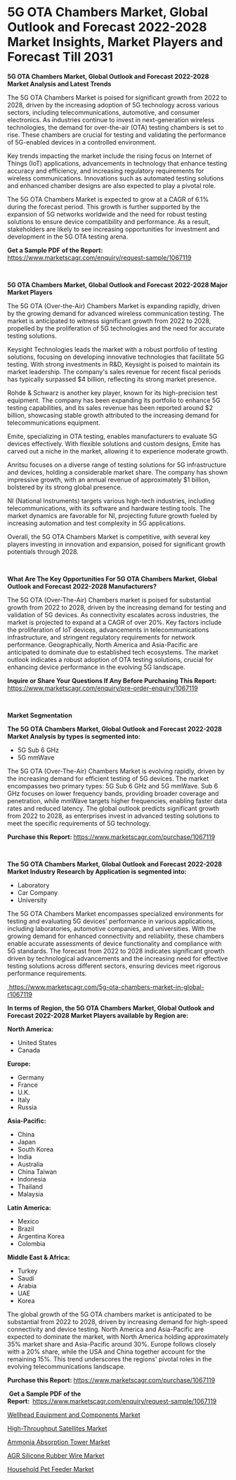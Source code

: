 <p><h1>5G OTA Chambers Market, Global Outlook and Forecast 2022-2028 Market Insights, Market Players and Forecast Till 2031</h1></p><p><strong>5G OTA Chambers Market, Global Outlook and Forecast 2022-2028 Market Analysis and Latest Trends</strong></p>
<p><p>The 5G OTA Chambers Market is poised for significant growth from 2022 to 2028, driven by the increasing adoption of 5G technology across various sectors, including telecommunications, automotive, and consumer electronics. As industries continue to invest in next-generation wireless technologies, the demand for over-the-air (OTA) testing chambers is set to rise. These chambers are crucial for testing and validating the performance of 5G-enabled devices in a controlled environment.</p><p>Key trends impacting the market include the rising focus on Internet of Things (IoT) applications, advancements in technology that enhance testing accuracy and efficiency, and increasing regulatory requirements for wireless communications. Innovations such as automated testing solutions and enhanced chamber designs are also expected to play a pivotal role.</p><p>The 5G OTA Chambers Market is expected to grow at a CAGR of 6.1% during the forecast period. This growth is further supported by the expansion of 5G networks worldwide and the need for robust testing solutions to ensure device compatibility and performance. As a result, stakeholders are likely to see increasing opportunities for investment and development in the 5G OTA testing arena.</p></p>
<p><strong>Get a Sample PDF of the Report:&nbsp;</strong> <a href="https://www.marketscagr.com/enquiry/request-sample/1067119?utm_campaign=1267&utm_medium=2&utm_source=Github&utm_content=ia&utm_term=11102024&utm_id=5g-ota-chambers-market-global-outlook-and-forecast-2022-2028">https://www.marketscagr.com/enquiry/request-sample/1067119</a></p>
<p>&nbsp;</p>
<p><strong>5G OTA Chambers Market, Global Outlook and Forecast 2022-2028 Major Market Players</strong></p>
<p><p>The 5G OTA (Over-the-Air) Chambers Market is expanding rapidly, driven by the growing demand for advanced wireless communication testing. The market is anticipated to witness significant growth from 2022 to 2028, propelled by the proliferation of 5G technologies and the need for accurate testing solutions.</p><p>Keysight Technologies leads the market with a robust portfolio of testing solutions, focusing on developing innovative technologies that facilitate 5G testing. With strong investments in R&D, Keysight is poised to maintain its market leadership. The company's sales revenue for recent fiscal periods has typically surpassed $4 billion, reflecting its strong market presence.</p><p>Rohde & Schwarz is another key player, known for its high-precision test equipment. The company has been expanding its portfolio to enhance 5G testing capabilities, and its sales revenue has been reported around $2 billion, showcasing stable growth attributed to the increasing demand for telecommunications equipment.</p><p>Emite, specializing in OTA testing, enables manufacturers to evaluate 5G devices effectively. With flexible solutions and custom designs, Emite has carved out a niche in the market, allowing it to experience moderate growth.</p><p>Anritsu focuses on a diverse range of testing solutions for 5G infrastructure and devices, holding a considerable market share. The company has shown impressive growth, with an annual revenue of approximately $1 billion, bolstered by its strong global presence.</p><p>NI (National Instruments) targets various high-tech industries, including telecommunications, with its software and hardware testing tools. The market dynamics are favorable for NI, projecting future growth fueled by increasing automation and test complexity in 5G applications.</p><p>Overall, the 5G OTA Chambers Market is competitive, with several key players investing in innovation and expansion, poised for significant growth potentials through 2028.</p></p>
<p>&nbsp;</p>
<p><strong>What Are The Key Opportunities For 5G OTA Chambers Market, Global Outlook and Forecast 2022-2028 Manufacturers?</strong></p>
<p><p>The 5G OTA (Over-The-Air) Chambers market is poised for substantial growth from 2022 to 2028, driven by the increasing demand for testing and validation of 5G devices. As connectivity escalates across industries, the market is projected to expand at a CAGR of over 20%. Key factors include the proliferation of IoT devices, advancements in telecommunications infrastructure, and stringent regulatory requirements for network performance. Geographically, North America and Asia-Pacific are anticipated to dominate due to established tech ecosystems. The market outlook indicates a robust adoption of OTA testing solutions, crucial for enhancing device performance in the evolving 5G landscape.</p></p>
<p><strong>Inquire or Share Your Questions If Any Before Purchasing This Report:</strong> <a href="https://www.marketscagr.com/enquiry/pre-order-enquiry/1067119?utm_campaign=1267&utm_medium=2&utm_source=Github&utm_content=ia&utm_term=11102024&utm_id=5g-ota-chambers-market-global-outlook-and-forecast-2022-2028">https://www.marketscagr.com/enquiry/pre-order-enquiry/1067119</a></p>
<p>&nbsp;</p>
<p><strong>Market Segmentation</strong></p>
<p><strong>The 5G OTA Chambers Market, Global Outlook and Forecast 2022-2028 Market Analysis by types is segmented into:</strong></p>
<p><ul><li>5G Sub 6 GHz</li><li>5G mmWave</li></ul></p>
<p><p>The 5G OTA (Over-The-Air) Chambers Market is evolving rapidly, driven by the increasing demand for efficient testing of 5G devices. The market encompasses two primary types: 5G Sub 6 GHz and 5G mmWave. Sub 6 GHz focuses on lower frequency bands, providing broader coverage and penetration, while mmWave targets higher frequencies, enabling faster data rates and reduced latency. The global outlook predicts significant growth from 2022 to 2028, as enterprises invest in advanced testing solutions to meet the specific requirements of 5G technology.</p></p>
<p><strong>Purchase this Report:&nbsp;</strong><a href="https://www.marketscagr.com/purchase/1067119?utm_campaign=1267&utm_medium=2&utm_source=Github&utm_content=ia&utm_term=11102024&utm_id=5g-ota-chambers-market-global-outlook-and-forecast-2022-2028">https://www.marketscagr.com/purchase/1067119</a></p>
<p>&nbsp;</p>
<p><strong>The 5G OTA Chambers Market, Global Outlook and Forecast 2022-2028 Market Industry Research by Application is segmented into:</strong></p>
<p><ul><li>Laboratory</li><li>Car Company</li><li>University</li></ul></p>
<p><p>The 5G OTA Chambers Market encompasses specialized environments for testing and evaluating 5G devices' performance in various applications, including laboratories, automotive companies, and universities. With the growing demand for enhanced connectivity and reliability, these chambers enable accurate assessments of device functionality and compliance with 5G standards. The forecast from 2022 to 2028 indicates significant growth driven by technological advancements and the increasing need for effective testing solutions across different sectors, ensuring devices meet rigorous performance requirements.</p></p>
<p><a href="https://www.marketscagr.com/5g-ota-chambers-market-in-global-r1067119?utm_campaign=1267&utm_medium=2&utm_source=Github&utm_content=ia&utm_term=11102024&utm_id=5g-ota-chambers-market-global-outlook-and-forecast-2022-2028">&nbsp;https://www.marketscagr.com/5g-ota-chambers-market-in-global-r1067119</a></p>
<p><strong>In terms of Region, the 5G OTA Chambers Market, Global Outlook and Forecast 2022-2028 Market Players available by Region are:</strong></p>
<p>
    <p> <strong> North America: </strong>
        <ul>
            <li>United States</li>
            <li>Canada</li>
        </ul>
        </p> 
    <p> <strong> Europe: </strong>
        <ul>
            <li>Germany</li>
            <li>France</li>
            <li>U.K.</li>
            <li>Italy</li>
            <li>Russia</li>
        </ul>
        </p> 
    <p> <strong> Asia-Pacific: </strong>
        <ul>
            <li>China</li>
            <li>Japan</li>
            <li>South Korea</li>
            <li>India</li>
            <li>Australia</li>
            <li>China Taiwan</li>
            <li>Indonesia</li>
            <li>Thailand</li>
            <li>Malaysia</li>
        </ul>
        </p> 
    <p> <strong> Latin America: </strong>
        <ul>
            <li>Mexico</li>
            <li>Brazil</li>
            <li>Argentina Korea</li>
            <li>Colombia</li>
        </ul>
        </p> 
    <p> <strong> Middle East & Africa: </strong>
        <ul>
            <li>Turkey</li>
            <li>Saudi</li>
            <li>Arabia</li>
            <li>UAE</li>
            <li>Korea</li>
        </ul>
    </p>
    </p>
<p><p>The global growth of the 5G OTA chambers market is anticipated to be substantial from 2022 to 2028, driven by increasing demand for high-speed connectivity and device testing. North America and Asia-Pacific are expected to dominate the market, with North America holding approximately 35% market share and Asia-Pacific around 30%. Europe follows closely with a 20% share, while the USA and China together account for the remaining 15%. This trend underscores the regions' pivotal roles in the evolving telecommunications landscape.</p></p>
<p><strong>Purchase this Report: </strong><a href="https://www.marketscagr.com/purchase/1067119?utm_campaign=1267&utm_medium=2&utm_source=Github&utm_content=ia&utm_term=11102024&utm_id=5g-ota-chambers-market-global-outlook-and-forecast-2022-2028">https://www.marketscagr.com/purchase/1067119</a></p>
<p>&nbsp;<strong>Get a Sample PDF of the Report:&nbsp;&nbsp;</strong><a href="https://www.marketscagr.com/enquiry/request-sample/1067119?utm_campaign=1267&utm_medium=2&utm_source=Github&utm_content=ia&utm_term=11102024&utm_id=5g-ota-chambers-market-global-outlook-and-forecast-2022-2028">https://www.marketscagr.com/enquiry/request-sample/1067119</a></p>
<p><strong></strong></p>
<p><p><a href="https://www.linkedin.com/pulse/wellhead-equipment-components-market-size-share-analysis-growth-k7xge?utm_campaign=1267&utm_medium=2&utm_source=Github&utm_content=ia&utm_term=11102024&utm_id=5g-ota-chambers-market-global-outlook-and-forecast-2022-2028">Wellhead Equipment and Components Market</a></p><p><a href="https://issuu.com/reportprime-2/docs/high-throughput-satellites-market-s_1a2bf58ddb0ff8?utm_campaign=1267&utm_medium=2&utm_source=Github&utm_content=ia&utm_term=11102024&utm_id=5g-ota-chambers-market-global-outlook-and-forecast-2022-2028">High-Throughput Satellites Market</a></p><p><a href="https://www.linkedin.com/pulse/ammonia-absorption-tower-market-trends-focusing-insight-forecast-0mlje?utm_campaign=1267&utm_medium=2&utm_source=Github&utm_content=ia&utm_term=11102024&utm_id=5g-ota-chambers-market-global-outlook-and-forecast-2022-2028">Ammonia Absorption Tower Market</a></p><p><a href="https://www.linkedin.com/pulse/pioneering-growth-analyzing-global-agr-silicone-rubber-wire-market-l9cof?utm_campaign=1267&utm_medium=2&utm_source=Github&utm_content=ia&utm_term=11102024&utm_id=5g-ota-chambers-market-global-outlook-and-forecast-2022-2028">AGR Silicone Rubber Wire Market</a></p><p><a href="https://www.linkedin.com/pulse/decoding-household-pet-feeder-market-signals-growth-algorithms-4eike?utm_campaign=1267&utm_medium=2&utm_source=Github&utm_content=ia&utm_term=11102024&utm_id=5g-ota-chambers-market-global-outlook-and-forecast-2022-2028">Household Pet Feeder Market</a></p></p>